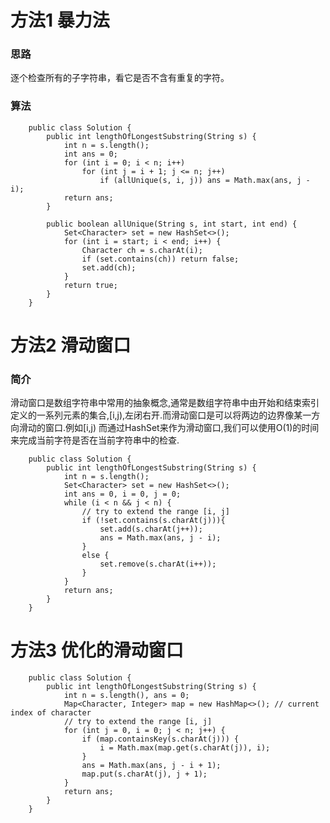 # 方法1 暴力法
### 思路

逐个检查所有的子字符串，看它是否不含有重复的字符。

### 算法


        public class Solution {
            public int lengthOfLongestSubstring(String s) {
                int n = s.length();
                int ans = 0;
                for (int i = 0; i < n; i++)
                    for (int j = i + 1; j <= n; j++)
                        if (allUnique(s, i, j)) ans = Math.max(ans, j - i);
                return ans;
            }

            public boolean allUnique(String s, int start, int end) {
                Set<Character> set = new HashSet<>();
                for (int i = start; i < end; i++) {
                    Character ch = s.charAt(i);
                    if (set.contains(ch)) return false;
                    set.add(ch);
                }
                return true;
            }
        }


# 方法2 滑动窗口

### 简介

滑动窗口是数组字符串中常用的抽象概念,通常是数组字符串中由开始和结束索引定义的一系列元素的集合,[i,j),左闭右开.而滑动窗口是可以将两边的边界像某一方向滑动的窗口.例如[i,j)
而通过HashSet来作为滑动窗口,我们可以使用O(1)的时间来完成当前字符是否在当前字符串中的检查.

        public class Solution {
            public int lengthOfLongestSubstring(String s) {
                int n = s.length();
                Set<Character> set = new HashSet<>();
                int ans = 0, i = 0, j = 0;
                while (i < n && j < n) {
                    // try to extend the range [i, j]
                    if (!set.contains(s.charAt(j))){
                        set.add(s.charAt(j++));
                        ans = Math.max(ans, j - i);
                    }
                    else {
                        set.remove(s.charAt(i++));
                    }
                }
                return ans;
            }
        }

# 方法3 优化的滑动窗口

        public class Solution {
            public int lengthOfLongestSubstring(String s) {
                int n = s.length(), ans = 0;
                Map<Character, Integer> map = new HashMap<>(); // current index of character
                // try to extend the range [i, j]
                for (int j = 0, i = 0; j < n; j++) {
                    if (map.containsKey(s.charAt(j))) {
                        i = Math.max(map.get(s.charAt(j)), i);
                    }
                    ans = Math.max(ans, j - i + 1);
                    map.put(s.charAt(j), j + 1);
                }
                return ans;
            }
        }